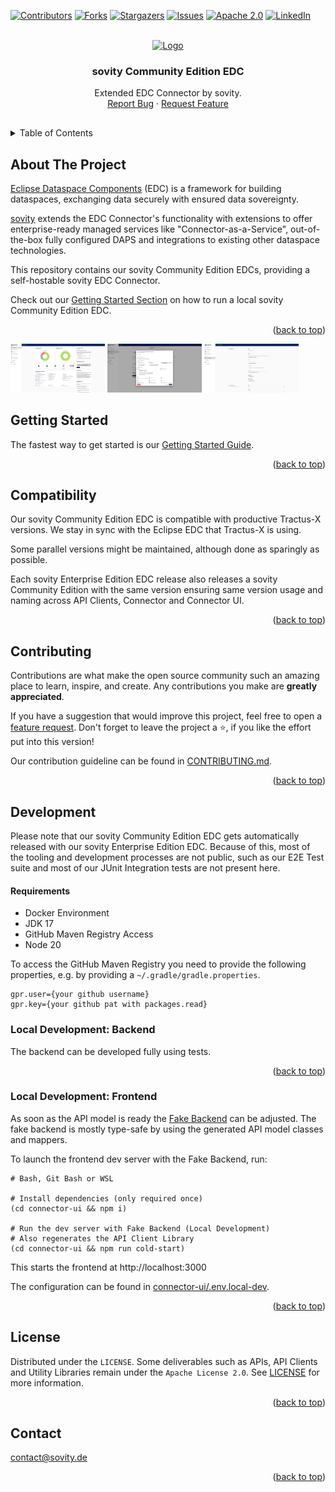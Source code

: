 <a name="readme-top"></a>

[![Contributors][contributors-shield]][contributors-url]
[![Forks][forks-shield]][forks-url] [![Stargazers][stars-shield]][stars-url]
[![Issues][issues-shield]][issues-url]
[![Apache 2.0][license-shield]][license-url]
[![LinkedIn][linkedin-shield]][linkedin-url]

<br />
<div align="center">
<a href="https://github.com/sovity/edc-ce">
<img src="https://raw.githubusercontent.com/sovity/edc-ui/main/src/assets/images/sovity_logo.svg" alt="Logo" width="300">
</a>

<h3 align="center">sovity Community Edition EDC</h3>
<p align="center" style="padding-bottom:16px">
Extended EDC Connector by sovity.
<br />
<a href="https://github.com/sovity/edc-ce/issues/new?template=bug_report.md">Report Bug</a>
·
<a href="https://github.com/sovity/edc-ce/issues/new?template=feature_request.md">Request Feature</a>
</p>
</div>

<details>
   <summary>Table of Contents</summary>
   <ol>
      <li><a href="#about-the-project">About The Project</a></li>
      <li><a href="#getting-started">Getting Started</a></li>
      <li><a href="#compatibility">Compatibility</a></li>
      <li><a href="#contributing">Contributing</a></li>
      <li><a href="#license">License</a></li>
      <li><a href="#contact">Contact</a></li>
   </ol>
</details>

## About The Project

[Eclipse Dataspace Components](https://github.com/eclipse-edc) (EDC) is a framework
for building dataspaces, exchanging data securely with ensured data sovereignty.

[sovity](https://sovity.de/) extends the EDC Connector's functionality with extensions to offer
enterprise-ready managed services like "Connector-as-a-Service", out-of-the-box fully configured DAPS
and integrations to existing other dataspace technologies.

This repository contains our sovity Community Edition EDCs, providing a self-hostable sovity EDC Connector.

Check out our [Getting Started Section](#getting-started) on how to run a local sovity Community Edition EDC.

<p align="right">(<a href="#readme-top">back to top</a>)</p>

<div>
  <img src="docs/images/screenshot-dashboard.png" width="30%" />
  <img src="docs/images/screenshot-contracts.png" width="30%" />
  <img src="docs/images/screenshot-assets.png" width="30%" />
</div>

## Getting Started

The fastest way to get started is our [Getting Started Guide](docs/getting-started/README.md).

<p align="right">(<a href="#readme-top">back to top</a>)</p>

## Compatibility

Our sovity Community Edition EDC is compatible with productive Tractus-X versions. We stay in sync with the Eclipse EDC that Tractus-X is using.

Some parallel versions might be maintained, although done as sparingly as possible.

Each sovity Enterprise Edition EDC release also releases a sovity Community Edition with the same
version ensuring same version usage and naming across API Clients, Connector and Connector UI.

<p align="right">(<a href="#readme-top">back to top</a>)</p>

## Contributing

Contributions are what make the open source community such an amazing place to
learn, inspire, and create. Any contributions you make are **greatly
appreciated**.

If you have a suggestion that would improve this project, feel free to open
a [feature request](https://github.com/sovity/edc-ce/issues/new?template=feature_request.md). Don't forget to
leave the project a ⭐, if you like the effort put into this version!

Our contribution guideline can be found in [CONTRIBUTING.md](CONTRIBUTING.md).

<p align="right">(<a href="#readme-top">back to top</a>)</p>

## Development

Please note that our sovity Community Edition EDC gets automatically released with our
sovity Enterprise Edition EDC. Because of this, most of the tooling and development processes are not public,
such as our E2E Test suite and most of our JUnit Integration tests are not present here.

#### Requirements

- Docker Environment
- JDK 17
- GitHub Maven Registry Access
- Node 20

To access the GitHub Maven Registry you need to provide the following properties, e.g. by providing
a `~/.gradle/gradle.properties`.

```properties
gpr.user={your github username}
gpr.key={your github pat with packages.read}
```

### Local Development: Backend

The backend can be developed fully using tests.

<p align="right">(<a href="#readme-top">back to top</a>)</p>

### Local Development: Frontend

As soon as the API model is ready the
[Fake Backend](connector-ui/src/app/core/services/api/fake-backend/edc-fake-backend.ts)
can be adjusted. The fake backend is mostly type-safe by using the generated API model classes and mappers.

To launch the frontend dev server with the Fake Backend, run:

```shell script
# Bash, Git Bash or WSL

# Install dependencies (only required once)
(cd connector-ui && npm i)

# Run the dev server with Fake Backend (Local Development)
# Also regenerates the API Client Library
(cd connector-ui && npm run cold-start)
```

This starts the frontend at http://localhost:3000

The configuration can be found in [connector-ui/.env.local-dev](connector-ui/.env.local-dev).

<p align="right">(<a href="#readme-top">back to top</a>)</p>

## License

Distributed under the `LICENSE`. Some deliverables such as APIs, API Clients and Utility Libraries remain under the `Apache License 2.0`. See [LICENSE](LICENSE) for more information.

<p align="right">(<a href="#readme-top">back to top</a>)</p>

## Contact

contact@sovity.de

<p align="right">(<a href="#readme-top">back to top</a>)</p>


[contributors-shield]:
https://img.shields.io/github/contributors/sovity/edc-ce.svg?style=for-the-badge

[contributors-url]: https://github.com/sovity/edc-ce/graphs/contributors

[forks-shield]:
https://img.shields.io/github/forks/sovity/edc-ce.svg?style=for-the-badge

[forks-url]: https://github.com/sovity/edc-ce/network/members

[stars-shield]:
https://img.shields.io/github/stars/sovity/edc-ce.svg?style=for-the-badge

[stars-url]: https://github.com/sovity/edc-ce/stargazers

[issues-shield]:
https://img.shields.io/github/issues/sovity/edc-ce.svg?style=for-the-badge

[issues-url]: https://github.com/sovity/edc-ce/issues

[license-shield]:
https://img.shields.io/github/license/sovity/edc-ce.svg?style=for-the-badge

[license-url]: https://github.com/sovity/edc-ce/blob/main/LICENSE

[linkedin-shield]:
https://img.shields.io/badge/-LinkedIn-black.svg?style=for-the-badge&logo=linkedin&colorB=555

[linkedin-url]: https://www.linkedin.com/company/sovity
